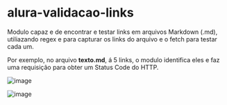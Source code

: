 # alura-validacao-links
Modulo capaz e de encontrar e testar links em arquivos Markdown (.md), utiliazando regex e para capturar os links do arquivo e o fetch para testar cada um.

Por exemplo, no arquivo **texto.md**, á 5 links, o modulo identifica eles e faz uma requisição para obter um Status Code do HTTP.

![image](https://github.com/edumarioti/alura-validacao-links/assets/73229294/085d14f5-a87c-4b13-a556-bfc073f49af9)

![image](https://github.com/edumarioti/alura-validacao-links/assets/73229294/582b641d-878d-4b7c-a66c-cee07aa64187)

